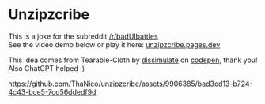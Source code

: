 # Unzipzcribe

This is a joke for the subreddit [/r/badUIbattles](https://old.reddit.com/r/badUIbattles/)  
See the video demo below or play it here: [unzipzcribe.pages.dev](https://unzipzcribe.pages.dev)

This idea comes from Tearable-Cloth by [dissimulate](https://github.com/dissimulate/Tearable-Cloth) on [codepen](https://codepen.io/dissimulate/pen/nYQrNP), thank you! Also ChatGPT helped :)




https://github.com/ThaNico/unzipzcribe/assets/9906385/bad3ed13-b724-4c43-bce5-7cd56ddedf9d

